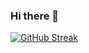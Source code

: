 ### Hi there 👋

[![GitHub Streak](https://github-readme-streak-stats.herokuapp.com?user=Bikash-Giri&theme=dracula)](https://git.io/streak-stats)

<!--
**Bikash-Giri/Bikash-Giri** is a ✨ _special_ ✨ repository because its `README.md` (this file) appears on your GitHub profile.

Here are some ideas to get you started:

- 🔭 I’m currently working on ...
- 🌱 I’m currently learning ...
- 👯 I’m looking to collaborate on ...
- 🤔 I’m looking for help with ...
- 💬 Ask me about ...
- 📫 How to reach me: ...
- 😄 Pronouns: ...
- ⚡ Fun fact: ...
-->
